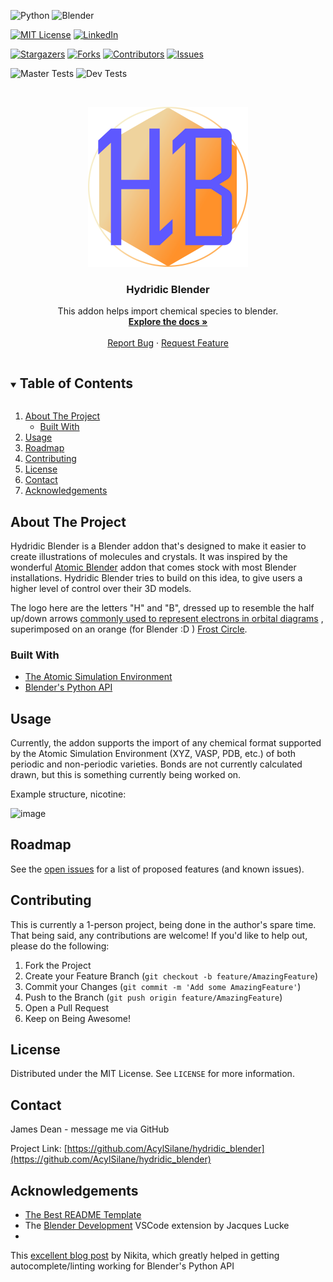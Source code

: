 <!-- PROJECT SHIELDS -->
<!--
*** I'm using markdown "reference style" links for readability.
*** Reference links are enclosed in brackets [ ] instead of parentheses ( ).
*** See the bottom of this document for the declaration of the reference variables
*** for contributors-url, forks-url, etc. This is an optional, concise syntax you may use.
*** https://www.markdownguide.org/basic-syntax/#reference-style-links
-->
<img alt="Python" src="https://img.shields.io/badge/python-%2314354C.svg?style=appveyor&logo=python&logoColor=white"/>  <img alt="Blender" src="https://img.shields.io/badge/blender-%23F5792A.svg?style=appveyor&logo=blender&logoColor=white"/>

[![MIT License][license-shield]][license-url]
[![LinkedIn][linkedin-shield]][linkedin-url]

[![Stargazers][stars-shield]][stars-url]
[![Forks][forks-shield]][forks-url]
[![Contributors][contributors-shield]][contributors-url]
[![Issues][issues-shield]][issues-url]

![Master Tests](https://github.com/AcylSilane/hydridic_blender/actions/workflows/test_lint_master.yml/badge.svg?branch=master)
![Dev Tests](https://github.com/AcylSilane/hydridic_blender/actions/workflows/test_lint_dev.yml/badge.svg?branch=dev)





<!-- PROJECT LOGO -->
<br />
<p align="center">
  <a href="https://github.com/AcylSilane/hydridic_blender">
    <img src="assets/logo.png" alt="Logo" width="256" height="256">
  </a>
</p>

<h3 align="center">Hydridic Blender</h3>

<p align="center">
    This addon helps import chemical species to blender. 
    <br />
    <a href="https://github.com/AcylSilane/hydridic_blender"><strong>Explore the docs »</strong></a>
    <br />
    <br />
    <!-- <a href="https://github.com/AcylSilane/hydridic_blender">View Demo</a>
    · -->
    <a href="https://github.com/AcylSilane/hydridic_blender/issues">Report Bug</a>
    ·
    <a href="https://github.com/AcylSilane/hydridic_blender/issues">Request Feature</a>
</p>



<!-- TABLE OF CONTENTS -->
<details open="open">
  <summary><h2 style="display: inline-block">Table of Contents</h2></summary>
  <ol>
    <li>
      <a href="#about-the-project">About The Project</a>
      <ul>
        <li><a href="#built-with">Built With</a></li>
      </ul>
    </li>
    <!-- <li>
      <a href="#getting-started">Getting Started</a>
      <ul>
        <li><a href="#prerequisites">Prerequisites</a></li>
        <li><a href="#installation">Installation</a></li>
      </ul>
    </li> -->
    <li><a href="#usage">Usage</a></li>
    <li><a href="#roadmap">Roadmap</a></li>
    <li><a href="#contributing">Contributing</a></li>
    <li><a href="#license">License</a></li>
    <li><a href="#contact">Contact</a></li>
    <li><a href="#acknowledgements">Acknowledgements</a></li>
  </ol>
</details>



<!-- ABOUT THE PROJECT -->

## About The Project

Hydridic Blender is a Blender addon that's designed to make it easier to create illustrations of molecules and crystals.
It was inspired by the
wonderful [Atomic Blender](https://docs.blender.org/manual/en/latest/addons/import_export/mesh_atomic.html) addon that
comes stock with most Blender installations. Hydridic Blender tries to build on this idea, to give users a higher level
of control over their 3D models.

The logo here are the letters "H" and "B", dressed up to resemble the half up/down
arrows [commonly used to represent electrons in orbital diagrams](https://chem.libretexts.org/Courses/Mount_Royal_University/Chem_1201/Unit_2._Periodic_Properties_of_the_Elements/2.02%3A_Electron_Configurations)
, superimposed on an orange (for Blender :D ) [Frost Circle](https://en.wikipedia.org/wiki/Hückel_method).

### Built With

* [The Atomic Simulation Environment](https://wiki.fysik.dtu.dk/ase/)
* [Blender's Python API](https://docs.blender.org/api/current/index.html#)

<!-- GETTING STARTED -->
<!-- ## Getting Started

To get started with Hydridic Blender, follow the guide below.

### Prerequisites

TODO: Add pre-requisites section

### Installation

TODO: Add installation instructions -->



<!-- USAGE EXAMPLES -->

## Usage

Currently, the addon supports the import of any chemical format supported by the Atomic Simulation Environment (XYZ,
VASP, PDB, etc.) of both periodic and non-periodic varieties. Bonds are not currently calculated drawn, but this is
something currently being worked on.

Example structure, nicotine:

![image](https://user-images.githubusercontent.com/24254612/143817018-f18537ab-3b0e-4451-82f6-cd4a3b15b25a.png)


<!-- ROADMAP -->

## Roadmap

See the [open issues](https://github.com/AcylSilane/hydridic_blender/issues) for a list of proposed features (and known
issues).



<!-- CONTRIBUTING -->

## Contributing

This is currently a 1-person project, being done in the author's spare time. That being said, any contributions are
welcome! If you'd like to help out, please do the following:

1. Fork the Project
2. Create your Feature Branch (`git checkout -b feature/AmazingFeature`)
3. Commit your Changes (`git commit -m 'Add some AmazingFeature'`)
4. Push to the Branch (`git push origin feature/AmazingFeature`)
5. Open a Pull Request
6. Keep on Being Awesome!

<!-- LICENSE -->

## License

Distributed under the MIT License. See `LICENSE` for more information.



<!-- CONTACT -->

## Contact

James Dean - message me via GitHub

Project Link: [https://github.com/AcylSilane/hydridic_blender](https://github.com/AcylSilane/hydridic_blender)



<!-- ACKNOWLEDGEMENTS -->

## Acknowledgements

* [The Best README Template](https://github.com/othneildrew/Best-README-Template)
* The [Blender Development](https://marketplace.visualstudio.com/items?itemName=JacquesLucke.blender-development) VSCode
  extension by Jacques Lucke
*
This [excellent blog post](https://b3d.interplanety.org/en/using-microsoft-visual-studio-code-as-external-ide-for-writing-blender-scripts-add-ons/)
by Nikita, which greatly helped in getting autocomplete/linting working for Blender's Python API

<!-- MARKDOWN LINKS & IMAGES -->
<!-- https://www.markdownguide.org/basic-syntax/#reference-style-links -->

[contributors-shield]: https://img.shields.io/github/contributors/AcylSilane/hydridic_blender.svg?style=appveyor

[contributors-url]: https://github.com/AcylSilane/hydridic_blender/graphs/contributors

[forks-shield]: https://img.shields.io/github/forks/AcylSilane/hydridic_blender.svg?style=appveyor

[forks-url]: https://github.com/AcylSilane/hydridic_blender/network/members

[stars-shield]: https://img.shields.io/github/stars/AcylSilane/hydridic_blender.svg?style=appveyor

[stars-url]: https://github.com/AcylSilane/hydridic_blender/stargazers

[issues-shield]: https://img.shields.io/github/issues/AcylSilane/hydridic_blender.svg?style=appveyor

[issues-url]: https://github.com/AcylSilane/hydridic_blender/issues

[license-shield]: https://img.shields.io/github/license/AcylSilane/hydridic_blender.svg?style=appveyor

[license-url]: https://github.com/AcylSilane/hydridic_blender/blob/master/LICENSE.txt

[linkedin-shield]: https://img.shields.io/badge/-LinkedIn-black.svg?style=appveyor&logo=linkedin&colorB=555

[linkedin-url]: https://linkedin.com/in/DeanJamesR
